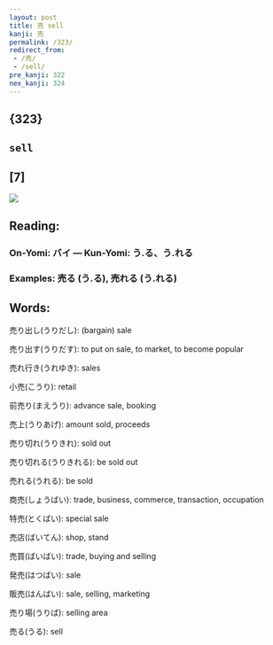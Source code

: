 ```yaml
---
layout: post
title: 売 sell
kanji: 売
permalink: /323/
redirect_from:
 - /売/
 - /sell/
pre_kanji: 322
nex_kanji: 324
---
```


## {323}

## `sell`

## [7]

<div class="stroke"><img src="E5A3B2.png" /></div>

## Reading:

### On-Yomi: バイ &mdash; Kun-Yomi: う.る、う.れる

### Examples: 売る (う.る), 売れる (う.れる)

## Words:

売り出し(うりだし): (bargain) sale

売り出す(うりだす): to put on sale, to market, to become popular

売れ行き(うれゆき): sales

小売(こうり): retail

前売り(まえうり): advance sale, booking

売上(うりあげ): amount sold, proceeds

売り切れ(うりきれ): sold out

売り切れる(うりきれる): be sold out

売れる(うれる): be sold

商売(しょうばい): trade, business, commerce, transaction, occupation

特売(とくばい): special sale

売店(ばいてん): shop, stand

売買(ばいばい): trade, buying and selling

発売(はつばい): sale

販売(はんばい): sale, selling, marketing

売り場(うりば): selling area

売る(うる): sell
